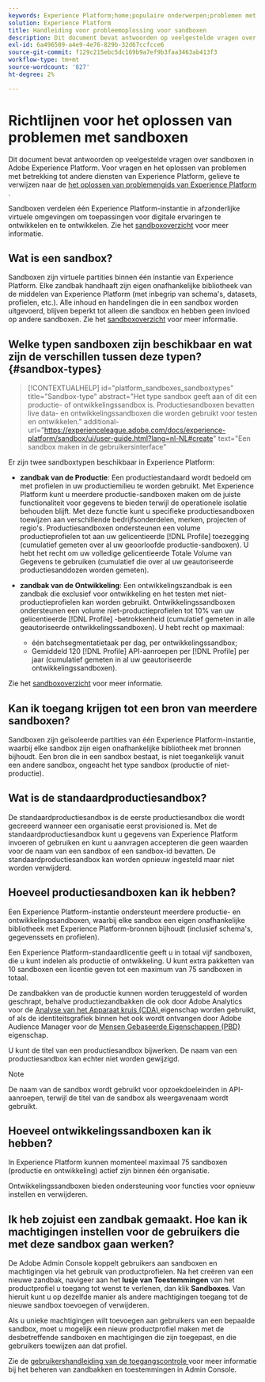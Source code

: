```yaml
---
keywords: Experience Platform;home;populaire onderwerpen;problemen met sandbox
solution: Experience Platform
title: Handleiding voor probleemoplossing voor sandboxen
description: Dit document bevat antwoorden op veelgestelde vragen over sandboxen in Adobe Experience Platform.
exl-id: 6a496509-a4e9-4e76-829b-32d67ccfcce6
source-git-commit: f129c215ebc5dc169b9a7ef9b3faa3463ab413f3
workflow-type: tm+mt
source-wordcount: '827'
ht-degree: 2%

---
```


# Richtlijnen voor het oplossen van problemen met sandboxen

Dit document bevat antwoorden op veelgestelde vragen over sandboxen in Adobe Experience Platform. Voor vragen en het oplossen van problemen met betrekking tot andere diensten van Experience Platform, gelieve te verwijzen naar de [ het oplossen van problemengids van Experience Platform ](../landing/troubleshooting.md).

Sandboxen verdelen één Experience Platform-instantie in afzonderlijke virtuele omgevingen om toepassingen voor digitale ervaringen te ontwikkelen en te ontwikkelen. Zie het [sandboxoverzicht](home.md) voor meer informatie.

## Wat is een sandbox?

Sandboxen zijn virtuele partities binnen één instantie van Experience Platform. Elke zandbak handhaaft zijn eigen onafhankelijke bibliotheek van de middelen van Experience Platform (met inbegrip van schema&#39;s, datasets, profielen, etc.). Alle inhoud en handelingen die in een sandbox worden uitgevoerd, blijven beperkt tot alleen die sandbox en hebben geen invloed op andere sandboxen. Zie het [sandboxoverzicht](home.md) voor meer informatie.

## Welke typen sandboxen zijn beschikbaar en wat zijn de verschillen tussen deze typen? {#sandbox-types}

>[!CONTEXTUALHELP]
>id="platform_sandboxes_sandboxtypes"
>title="Sandbox-type"
>abstract="Het type sandbox geeft aan of dit een productie- of ontwikkelingssandbox is. Productiesandboxen bevatten live data- en ontwikkelingssandboxen die worden gebruikt voor testen en ontwikkelen."
>additional-url="https://experienceleague.adobe.com/docs/experience-platform/sandbox/ui/user-guide.html?lang=nl-NL#create" text="Een sandbox maken in de gebruikersinterface"

Er zijn twee sandboxtypen beschikbaar in Experience Platform:

* **zandbak van de Productie**: Een productiestandaard wordt bedoeld om met profielen in uw productiemilieu te worden gebruikt. Met Experience Platform kunt u meerdere productie-sandboxen maken om de juiste functionaliteit voor gegevens te bieden terwijl de operationele isolatie behouden blijft. Met deze functie kunt u specifieke productiesandboxen toewijzen aan verschillende bedrijfsonderdelen, merken, projecten of regio&#39;s. Productiesandboxen ondersteunen een volume productieprofielen tot aan uw gelicentieerde [!DNL Profile] toezegging (cumulatief gemeten over al uw geoorloofde productie-sandboxen). U hebt het recht om uw volledige gelicentieerde Totale Volume van Gegevens te gebruiken (cumulatief die over al uw geautoriseerde productiesanddozen worden gemeten).

* **zandbak van de Ontwikkeling**: Een ontwikkelingszandbak is een zandbak die exclusief voor ontwikkeling en het testen met niet-productieprofielen kan worden gebruikt. Ontwikkelingssandboxen ondersteunen een volume niet-productieprofielen tot 10% van uw gelicentieerde [!DNL Profile] -betrokkenheid (cumulatief gemeten in alle geautoriseerde ontwikkelingssandboxen). U hebt recht op maximaal:
   * één batchsegmentatietaak per dag, per ontwikkelingssandbox;
   * Gemiddeld 120 [!DNL Profile] API-aanroepen per [!DNL Profile] per jaar (cumulatief gemeten in al uw geautoriseerde ontwikkelingssandboxen).

Zie het [sandboxoverzicht](./home.md) voor meer informatie.

## Kan ik toegang krijgen tot een bron van meerdere sandboxen?

Sandboxen zijn geïsoleerde partities van één Experience Platform-instantie, waarbij elke sandbox zijn eigen onafhankelijke bibliotheek met bronnen bijhoudt. Een bron die in een sandbox bestaat, is niet toegankelijk vanuit een andere sandbox, ongeacht het type sandbox (productie of niet-productie).

## Wat is de standaardproductiesandbox?

De standaardproductiesandbox is de eerste productiesandbox die wordt gecreeerd wanneer een organisatie eerst provisioned is. Met de standaardproductiesandbox kunt u gegevens van Experience Platform invoeren of gebruiken en kunt u aanvragen accepteren die geen waarden voor de naam van een sandbox of een sandbox-id bevatten. De standaardproductiesandbox kan worden opnieuw ingesteld maar niet worden verwijderd.

## Hoeveel productiesandboxen kan ik hebben?

Een Experience Platform-instantie ondersteunt meerdere productie- en ontwikkelingssandboxen, waarbij elke sandbox een eigen onafhankelijke bibliotheek met Experience Platform-bronnen bijhoudt (inclusief schema&#39;s, gegevenssets en profielen).

Een Experience Platform-standaardlicentie geeft u in totaal vijf sandboxen, die u kunt indelen als productie of ontwikkeling. U kunt extra pakketten van 10 sandboxen een licentie geven tot een maximum van 75 sandboxen in totaal.

De zandbakken van de productie kunnen worden teruggesteld of worden geschrapt, behalve productiezandbakken die ook door Adobe Analytics voor de [ Analyse van het Apparaat kruis (CDA) ](https://experienceleague.adobe.com/docs/analytics/components/cda/overview.html?lang=nl) eigenschap worden gebruikt, of als de identiteitsgrafiek binnen het ook wordt ontvangen door Adobe Audience Manager voor de [ Mensen Gebaseerde Eigenschappen (PBD) ](https://experienceleague.adobe.com/docs/audience-manager/user-guide/features/destinations/people-based/people-based-destinations-overview.html?lang=nl) eigenschap.

U kunt de titel van een productiesandbox bijwerken. De naam van een productiesandbox kan echter niet worden gewijzigd.

>[!NOTE]
>
>De naam van de sandbox wordt gebruikt voor opzoekdoeleinden in API-aanroepen, terwijl de titel van de sandbox als weergavenaam wordt gebruikt.

## Hoeveel ontwikkelingssandboxen kan ik hebben?

In Experience Platform kunnen momenteel maximaal 75 sandboxen (productie en ontwikkeling) actief zijn binnen één organisatie.

Ontwikkelingssandboxen bieden ondersteuning voor functies voor opnieuw instellen en verwijderen.

## Ik heb zojuist een zandbak gemaakt. Hoe kan ik machtigingen instellen voor de gebruikers die met deze sandbox gaan werken?

De Adobe Admin Console koppelt gebruikers aan sandboxen en machtigingen via het gebruik van productprofielen. Na het creëren van een nieuwe zandbak, navigeer aan het **lusje van Toestemmingen** van het productprofiel u toegang tot wenst te verlenen, dan klik **Sandboxes**. Van hieruit kunt u op dezelfde manier als andere machtigingen toegang tot de nieuwe sandbox toevoegen of verwijderen.

Als u unieke machtigingen wilt toevoegen aan gebruikers van een bepaalde sandbox, moet u mogelijk een nieuw productprofiel maken met de desbetreffende sandboxen en machtigingen die zijn toegepast, en die gebruikers toewijzen aan dat profiel.

Zie de [ gebruikershandleiding van de toegangscontrole ](../access-control/ui/overview.md) voor meer informatie bij het beheren van zandbakken en toestemmingen in Admin Console.
